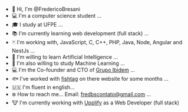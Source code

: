 - 👋 Hi, I'm @FredericoBresani
- :computer: I'm a computer science student ...
- :mortar_board: I study at UFPE ...
- :books: I'm currently learning web development (full stack) ...
- :black_joker: I'm working with, JavaScript, C, C++, PHP, Java, Node, Angular and NestJs ...
- :robot: I'm willing to learn Artificial Intelligence ...
- :robot: I'm also willing to study Machine Learning ...
- :computer: I'm the Co-founder and CTO of [Grupo Ibidem](https://grupoibidem.com/home) ...
- 🐟 I've worked with [fishtag](https://www.fishtag.co/) on there website for some months ...
- :us: I'm fluent in english...
- :snowflake: How to reach me... Email: fredbscontato@gmail.com ...
- :cow: I'm currently working with [Upplify](https://www.linkedin.com/company/upplify-inc/mycompany/) as a Web Developer (full stack)
<!---
FredericoBresani/FredericoBresani is a ✨ special ✨ repository because its `README.md` (this file) appears on your GitHub profile.
You can click the Preview link to take a look at your changes.
--->
